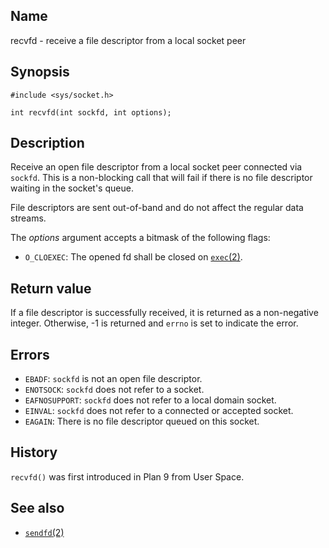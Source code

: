 ## Name

recvfd - receive a file descriptor from a local socket peer

## Synopsis

```**c++
#include <sys/socket.h>

int recvfd(int sockfd, int options);
```

## Description

Receive an open file descriptor from a local socket peer connected via `sockfd`. This is a non-blocking call that will fail if there is no file descriptor waiting in the socket's queue.

File descriptors are sent out-of-band and do not affect the regular data streams.

The _options_ argument accepts a bitmask of the following flags:

-   `O_CLOEXEC`: The opened fd shall be closed on [`exec`(2)](help://man/2/exec).

## Return value

If a file descriptor is successfully received, it is returned as a non-negative integer. Otherwise, -1 is returned and `errno` is set to indicate the error.

## Errors

-   `EBADF`: `sockfd` is not an open file descriptor.
-   `ENOTSOCK`: `sockfd` does not refer to a socket.
-   `EAFNOSUPPORT`: `sockfd` does not refer to a local domain socket.
-   `EINVAL`: `sockfd` does not refer to a connected or accepted socket.
-   `EAGAIN`: There is no file descriptor queued on this socket.

## History

`recvfd()` was first introduced in Plan 9 from User Space.

## See also

-   [`sendfd`(2)](help://man/2/sendfd)
